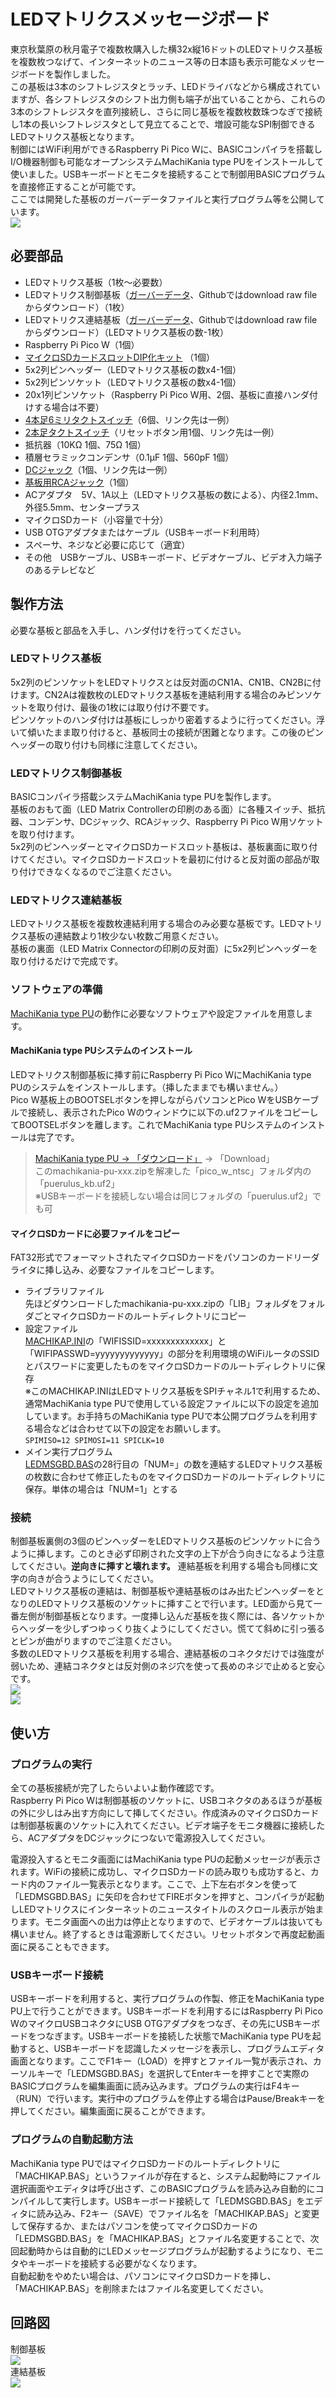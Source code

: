 # LEDマトリクスメッセージボード
東京秋葉原の秋月電子で複数枚購入した横32x縦16ドットのLEDマトリクス基板を複数枚つなげて、インターネットのニュース等の日本語も表示可能なメッセージボードを製作しました。  
この基板は3本のシフトレジスタとラッチ、LEDドライバなどから構成されていますが、各シフトレジスタのシフト出力側も端子が出ていることから、これらの3本のシフトレジスタを直列接続し、さらに同じ基板を複数枚数珠つなぎで接続し1本の長いシフトレジスタとして見立てることで、増設可能なSPI制御できるLEDマトリクス基板となります。  
制御にはWiFi利用ができるRaspberry Pi Pico Wに、BASICコンパイラを搭載しI/O機器制御も可能なオープンシステムMachiKania type PUをインストールして使いました。USBキーボードとモニタを接続することで制御用BASICプログラムを直接修正することが可能です。  
ここでは開発した基板のガーバーデータファイルと実行プログラム等を公開しています。  
![](image/messageboard.jpg)  
## 必要部品
* LEDマトリクス基板（1枚～必要数）  
* LEDマトリクス制御基板（[ガーバーデータ](gerber/ledmatrix.zip)、Githubではdownload raw fileからダウンロード）（1枚）  
* LEDマトリクス連結基板（[ガーバーデータ](gerber/ledmatrix_connector.zip)、Githubではdownload raw fileからダウンロード）（LEDマトリクス基板の数-1枚）  
* Raspberry Pi Pico W（1個）  
* [マイクロSDカードスロットDIP化キット](https://akizukidenshi.com/catalog/g/g105488/) （1個）  
* 5x2列ピンヘッダー（LEDマトリクス基板の数x4-1個）  
* 5x2列ピンソケット（LEDマトリクス基板の数x4-1個）  
* 20x1列ピンソケット（Raspberry Pi Pico W用、2個、基板に直接ハンダ付けする場合は不要）  
* [4本足6ミリタクトスイッチ](https://akizukidenshi.com/catalog/g/g103646/)（6個、リンク先は一例）  
* [2本足タクトスイッチ](https://akizukidenshi.com/catalog/g/g108080/)（リセットボタン用1個、リンク先は一例）  
* 抵抗器（10KΩ 1個、75Ω 1個）  
* 積層セラミックコンデンサ（0.1μF 1個、560pF 1個）  
* [DCジャック](https://akizukidenshi.com/catalog/g/g106568/)（1個、リンク先は一例）  
* [基板用RCAジャック](https://akizukidenshi.com/catalog/g/g106508/)（1個）  
* ACアダプタ　5V、1A以上（LEDマトリクス基板の数による）、内径2.1mm、外径5.5mm、センタープラス  
* マイクロSDカード（小容量で十分）  
* USB OTGアダプタまたはケーブル（USBキーボード利用時）  
* スペーサ、ネジなど必要に応じて（適宜）  
* その他　USBケーブル、USBキーボード、ビデオケーブル、ビデオ入力端子のあるテレビなど
## 製作方法
必要な基板と部品を入手し、ハンダ付けを行ってください。  
### LEDマトリクス基板
5x2列のピンソケットをLEDマトリクスとは反対面のCN1A、CN1B、CN2Bに付けます。CN2Aは複数枚のLEDマトリクス基板を連結利用する場合のみピンソケットを取り付け、最後の1枚には取り付け不要です。  
ピンソケットのハンダ付けは基板にしっかり密着するように行ってください。浮いて傾いたまま取り付けると、基板同士の接続が困難となります。この後のピンヘッダーの取り付けも同様に注意してください。  
### LEDマトリクス制御基板
BASICコンパイラ搭載システムMachiKania type PUを製作します。  
基板のおもて面（LED Matrix Controllerの印刷のある面）に各種スイッチ、抵抗器、コンデンサ、DCジャック、RCAジャック、Raspberry Pi Pico W用ソケットを取り付けます。  
5x2列のピンヘッダーとマイクロSDカードスロット基板は、基板裏面に取り付けてください。マイクロSDカードスロットを最初に付けると反対面の部品が取り付けできなくなるのでご注意ください。  
### LEDマトリクス連結基板
LEDマトリクス基板を複数枚連結利用する場合のみ必要な基板です。LEDマトリクス基板の連結数より1枚少ない枚数ご用意ください。  
基板の裏面（LED Matrix Connectorの印刷の反対面）に5x2列ピンヘッダーを取り付けるだけで完成です。  
### ソフトウェアの準備
[MachiKania type PU](http://www.ze.em-net.ne.jp/~kenken/machikania/typepu.html)の動作に必要なソフトウェアや設定ファイルを用意します。
#### MachiKania type PUシステムのインストール
LEDマトリクス制御基板に挿す前にRaspberry Pi Pico WにMachiKania type PUのシステムをインストールします。（挿したままでも構いません。）  
Pico W基板上のBOOTSELボタンを押しながらパソコンとPico WをUSBケーブルで接続し、表示されたPico Wのウィンドウに以下の.uf2ファイルをコピーしてBOOTSELボタンを離します。これでMachiKania type PUシステムのインストールは完了です。  
  
> [MachiKania type PU → 「ダウンロード」](http://www.ze.em-net.ne.jp/~kenken/machikania/typepu.html#download) → 「Download」  
このmachikania-pu-xxx.zipを解凍した「pico_w_ntsc」フォルダ内の「puerulus_kb.uf2」  
※USBキーボードを接続しない場合は同じフォルダの「puerulus.uf2」でも可  
#### マイクロSDカードに必要ファイルをコピー
FAT32形式でフォーマットされたマイクロSDカードをパソコンのカードリーダライタに挿し込み、必要なファイルをコピーします。  
* ライブラリファイル  
先ほどダウンロードしたmachikania-pu-xxx.zipの「LIB」フォルダをフォルダごとマイクロSDカードのルートディレクトリにコピー  
* 設定ファイル  
[MACHIKAP.INI](MACHIKAP.INI)の「WIFISSID=xxxxxxxxxxxxx」と「WIFIPASSWD=yyyyyyyyyyyyy」の部分を利用環境のWiFiルータのSSIDとパスワードに変更したものをマイクロSDカードのルートディレクトリに保存  
※このMACHIKAP.INIはLEDマトリクス基板をSPIチャネル1で利用するため、通常MachiKania type PUで使用している設定ファイルに以下の設定を追加しています。お手持ちのMachiKania type PUで本公開プログラムを利用する場合などは合わせて以下の設定をお願いします。  
``
SPIMISO=12
SPIMOSI=11
SPICLK=10
``
* メイン実行プログラム  
[LEDMSGBD.BAS](LEDMSGBD.BAS)の28行目の「NUM=」の数を連結するLEDマトリクス基板の枚数に合わせて修正したものをマイクロSDカードのルートディレクトリに保存。単体の場合は「NUM=1」とする
### 接続
制御基板裏側の3個のピンヘッダーをLEDマトリクス基板のピンソケットに合うように挿します。このとき必ず印刷された文字の上下が合う向きになるよう注意してください。**逆向きに挿すと壊れます。** 連結基板を利用する場合も同様に文字の向きが合うようにしてください。  
LEDマトリクス基板の連結は、制御基板や連結基板のはみ出たピンヘッダーをとなりのLEDマトリクス基板のソケットに挿すことで行います。LED面から見て一番左側が制御基板となります。一度挿し込んだ基板を抜く際には、各ソケットからヘッダーを少しずつゆっくり抜くようにしてください。慌てて斜めに引っ張るとピンが曲がりますのでご注意ください。  
多数のLEDマトリクス基板を利用する場合、連結基板のコネクタだけでは強度が弱いため、連結コネクタとは反対側のネジ穴を使って長めのネジで止めると安心です。  
![](image/controlboard.jpg)  
![](image/controlboard2.jpg)  
## 使い方
### プログラムの実行
全ての基板接続が完了したらいよいよ動作確認です。  
Raspberry Pi Pico Wは制御基板のソケットに、USBコネクタのあるほうが基板の外に少しはみ出す方向にして挿してください。作成済みのマイクロSDカードは制御基板裏のソケットに入れてください。ビデオ端子をモニタ機器に接続したら、ACアダプタをDCジャックにつないで電源投入してください。  

電源投入するとモニタ画面にはMachiKania type PUの起動メッセージが表示されます。WiFiの接続に成功し、マイクロSDカードの読み取りも成功すると、カード内のファイル一覧表示となります。ここで、上下左右ボタンを使って「LEDMSGBD.BAS」に矢印を合わせてFIREボタンを押すと、コンパイラが起動しLEDマトリクスにインターネットのニュースタイトルのスクロール表示が始まります。モニタ画面への出力は停止となりますので、ビデオケーブルは抜いても構いません。終了するときは電源断してください。リセットボタンで再度起動画面に戻ることもできます。  
### USBキーボード接続
USBキーボードを利用すると、実行プログラムの作製、修正をMachiKania type PU上で行うことができます。USBキーボードを利用するにはRaspberry Pi Pico WのマイクロUSBコネクタにUSB OTGアダプタをつなぎ、その先にUSBキーボードをつなぎます。USBキーボードを接続した状態でMachiKania type PUを起動すると、USBキーボードを認識したメッセージを表示し、プログラムエディタ画面となります。ここでF1キー（LOAD）を押すとファイル一覧が表示され、カーソルキーで「LEDMSGBD.BAS」を選択してEnterキーを押すことで実際のBASICプログラムを編集画面に読み込みます。プログラムの実行はF4キー（RUN）で行います。実行中のプログラムを停止する場合はPause/Breakキーを押してください。編集画面に戻ることができます。   
### プログラムの自動起動方法
MachiKania type PUではマイクロSDカードのルートディレクトリに「MACHIKAP.BAS」というファイルが存在すると、システム起動時にファイル選択画面やエディタは呼び出さず、このBASICプログラムを読み込み自動的にコンパイルして実行します。USBキーボード接続して「LEDMSGBD.BAS」をエディタに読み込み、F2キー（SAVE）でファイル名を「MACHIKAP.BAS」と変更して保存するか、またはパソコンを使ってマイクロSDカードの「LEDMSGBD.BAS」を「MACHIKAP.BAS」とファイル名変更することで、次回起動時からは自動的にLEDメッセージプログラムが起動するようになり、モニタやキーボードを接続する必要がなくなります。  
自動起動をやめたい場合は、パソコンにマイクロSDカードを挿し、「MACHIKAP.BAS」を削除またはファイル名変更してください。  
## 回路図
制御基板  
![](image/schematic_controlboard.png)  
連結基板  
![](image/schematic_connectorboard.png)